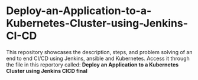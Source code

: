 # Deploy-an-Application-to-a-Kubernetes-Cluster-using-Jenkins-CI-CD
This repository showcases the description, steps, and problem solving of an end to end CI/CD using Jenkins, ansible and Kubernetes.
Access it through the file in this reportory called: **Deploy an Application to a Kubernetes Cluster using Jenkins CICD final**
